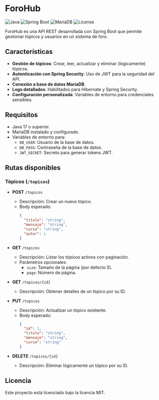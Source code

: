# ForoHub

![Java](https://img.shields.io/badge/Java-21-007396?logo=java&logoColor=white)
![Spring Boot](https://img.shields.io/badge/Spring%20Boot-3.0.0-brightgreen?logo=spring&logoColor=white)
![MariaDB](https://img.shields.io/badge/MariaDB-10.5-blue?logo=mariadb&logoColor=white)
![License](https://img.shields.io/badge/License-MIT-yellow?logo=license&logoColor=white)

ForoHub es una API REST desarrollada con Spring Boot que permite gestionar tópicos y usuarios en un sistema de foro.

## Características

- **Gestión de tópicos**: Crear, leer, actualizar y eliminar (lógicamente) tópicos.
- **Autenticación con Spring Security**: Uso de JWT para la seguridad del API.
- **Conexión a base de datos MariaDB**.
- **Logs detallados**: Habilitados para Hibernate y Spring Security.
- **Configuración personalizada**: Variables de entorno para credenciales sensibles.

## Requisitos

- Java 17 o superior.
- MariaDB instalado y configurado.
- Variables de entorno para:
    - `DB_USER`: Usuario de la base de datos.
    - `DB_PASS`: Contraseña de la base de datos.
    - `JWT_SECRET`: Secreto para generar tokens JWT.



## Rutas disponibles

### Tópicos (`/topicos`)

- **POST** `/topicos`
    - Descripción: Crear un nuevo tópico.
    - Body esperado:
      ```json
      {
        "titulo": "string",
        "mensaje": "string",
        "curso": "string",
        "autor": 1
      }
      ```

- **GET** `/topicos`
    - Descripción: Listar los tópicos activos con paginación.
    - Parámetros opcionales:
        - `size`: Tamaño de la página (por defecto 5).
        - `page`: Número de página.

- **GET** `/topicos/{id}`
    - Descripción: Obtener detalles de un tópico por su ID.

- **PUT** `/topicos`
    - Descripción: Actualizar un tópico existente.
    - Body esperado:
      ```json
      {
        "id": 1,
        "titulo": "string",
        "mensaje": "string",
        "curso": "string"
      }
      ```

- **DELETE** `/topicos/{id}`
    - Descripción: Eliminar lógicamente un tópico por su ID.

## Licencia

Este proyecto está licenciado bajo la licencia MIT.

